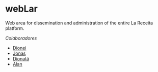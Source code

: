 # webLar
Web area for dissemination and administration of the entire La Receita platform.


*Colaboradores*
- [Dionei](https://github.com/dionbiancha)
- [Jonas](https://github.com/JonasXPX)
- [Dionatã](https://github.com/DionataSavi)
- [Alan](#)
